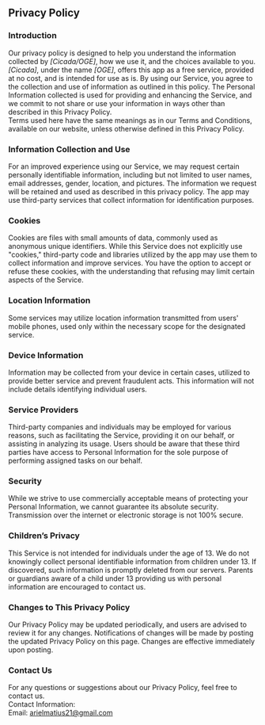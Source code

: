 Privacy Policy  
----------------

### Introduction  
Our privacy policy is designed to help you understand the information collected by *[Cicada/OGE]*, how we use it, and the choices available to you. *[Cicada]*, under the name *[OGE]*, offers this app as a free service, provided at no cost, and is intended for use as is. By using our Service, you agree to the collection and use of information as outlined in this policy. The Personal Information collected is used for providing and enhancing the Service, and we commit to not share or use your information in ways other than described in this Privacy Policy.  
Terms used here have the same meanings as in our Terms and Conditions, available on our website, unless otherwise defined in this Privacy Policy.

### Information Collection and Use  
For an improved experience using our Service, we may request certain personally identifiable information, including but not limited to user names, email addresses, gender, location, and pictures. The information we request will be retained and used as described in this privacy policy. The app may use third-party services that collect information for identification purposes.

### Cookies  
Cookies are files with small amounts of data, commonly used as anonymous unique identifiers. While this Service does not explicitly use "cookies," third-party code and libraries utilized by the app may use them to collect information and improve services. You have the option to accept or refuse these cookies, with the understanding that refusing may limit certain aspects of the Service.

### Location Information  
Some services may utilize location information transmitted from users' mobile phones, used only within the necessary scope for the designated service.

### Device Information  
Information may be collected from your device in certain cases, utilized to provide better service and prevent fraudulent acts. This information will not include details identifying individual users.

### Service Providers  
Third-party companies and individuals may be employed for various reasons, such as facilitating the Service, providing it on our behalf, or assisting in analyzing its usage. Users should be aware that these third parties have access to Personal Information for the sole purpose of performing assigned tasks on our behalf.

### Security  
While we strive to use commercially acceptable means of protecting your Personal Information, we cannot guarantee its absolute security. Transmission over the internet or electronic storage is not 100% secure.

### Children’s Privacy  
This Service is not intended for individuals under the age of 13. We do not knowingly collect personal identifiable information from children under 13. If discovered, such information is promptly deleted from our servers. Parents or guardians aware of a child under 13 providing us with personal information are encouraged to contact us.

### Changes to This Privacy Policy  
Our Privacy Policy may be updated periodically, and users are advised to review it for any changes. Notifications of changes will be made by posting the updated Privacy Policy on this page. Changes are effective immediately upon posting.

### Contact Us  
For any questions or suggestions about our Privacy Policy, feel free to contact us.  
Contact Information:  
Email: arielmatius21@gmail.com
